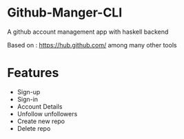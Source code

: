 # Github-Manger-CLI
A github account management app with haskell backend

Based on : https://hub.github.com/ among many other tools

# Features 

- Sign-up
- Sign-in
- Account Details
- Unfollow unfollowers 
- Create new repo
- Delete repo
